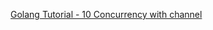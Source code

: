 [Golang Tutorial - 10 Concurrency with channel](https://dev.to/nadirbasalamah/golang-tutorial-10-concurrency-with-channel-54co)